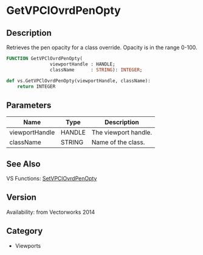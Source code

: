 # GetVPClOvrdPenOpty

## Description
Retrieves the pen opacity for a class override. Opacity is in the range 0-100.

```pascal
FUNCTION GetVPClOvrdPenOpty(
				viewportHandle : HANDLE;
				className      : STRING): INTEGER;
```

```python
def vs.GetVPClOvrdPenOpty(viewportHandle, className):
    return INTEGER
```

## Parameters
|Name|Type|Description|
|---|---|---|
|viewportHandle|HANDLE|The viewport handle.|
|className|STRING|Name of the class.|

## See Also
VS Functions:
[SetVPClOvrdPenOpty](SetVPClOvrdPenOpty.md)

## Version
Availability: from Vectorworks 2014

## Category
* Viewports

